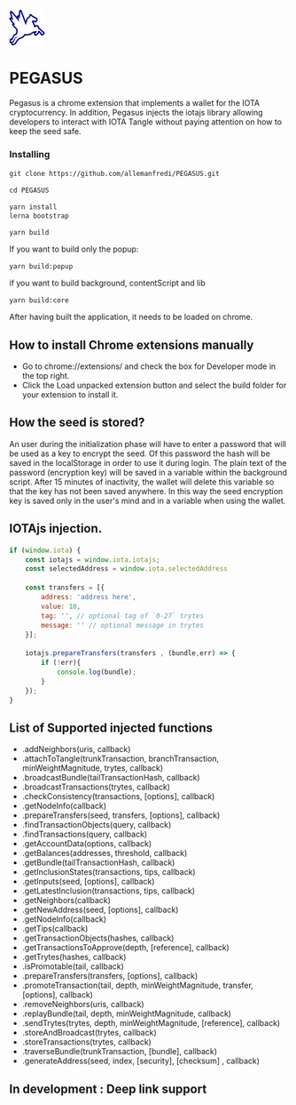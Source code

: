 ![Alt text](packages/popup/public/material/logo/pegasus-64.png?raw=true "Title")
# PEGASUS
 Pegasus is a chrome extension that implements a wallet for the IOTA cryptocurrency. In addition, Pegasus injects the iotajs library allowing developers to interact with IOTA Tangle without paying attention on how to keep the seed safe.


### Installing

```
git clone https://github.com/allemanfredi/PEGASUS.git
```

```
cd PEGASUS
```

```
yarn install
lerna bootstrap
```

```
yarn build
```

If you want to build only the popup:

```
yarn build:popup
```

if you want to build background, contentScript and lib

```
yarn build:core
```


After having built the application, it needs to be loaded on chrome.

## How to install Chrome extensions manually

* Go to chrome://extensions/ and check the box for Developer mode in the top right.
* Click the Load unpacked extension button and select the build folder for your extension to install it.

## How the seed is stored?
An user during the initialization phase will have to enter a password that will be used as a key to encrypt the seed. Of this password the hash will be saved in the localStorage in order to use it during login. The plain text of the password (encryption key) will be saved in a variable within the background script. After 15 minutes of inactivity, the wallet will delete this variable so that the key has not been saved anywhere. In this way the seed encryption key is saved only in the user's mind and in a variable when using the wallet.


## IOTAjs injection.


```js
if (window.iota) {
    const iotajs = window.iota.iotajs;
    const selectedAddress = window.iota.selectedAddress
    
    const transfers = [{
        address: 'address here',
        value: 10, 
        tag: '', // optional tag of `0-27` trytes
        message: '' // optional message in trytes
    }];

    iotajs.prepareTransfers(transfers , (bundle,err) => {
        if (!err){
            console.log(bundle);
        }
    });
}
```

## List of Supported injected functions

 * .addNeighbors(uris, callback)
 * .attachToTangle(trunkTransaction, branchTransaction, minWeightMagnitude, trytes, callback)
 * .broadcastBundle(tailTransactionHash, callback)
 * .broadcastTransactions(trytes, callback)
 * .checkConsistency(transactions, [options], callback)
 * .getNodeInfo(callback)
 * .prepareTransfers(seed, transfers, [options], callback)
 * .findTransactionObjects(query, callback)
 * .findTransactions(query, callback)
 * .getAccountData(options, callback)
 * .getBalances(addresses, threshold, callback)
 * .getBundle(tailTransactionHash, callback)
 * .getInclusionStates(transactions, tips, callback)
 * .getInputs(seed, [options], callback)
 * .getLatestInclusion(transactions, tips, callback)
 * .getNeighbors(callback)
 * .getNewAddress(seed, [options], callback)
 * .getNodeInfo(callback)
 * .getTips(callback)
 * .getTransactionObjects(hashes, callback)
 * .getTransactionsToApprove(depth, [reference], callback)
 * .getTrytes(hashes, callback)
 * .isPromotable(tail, callback)
 * .prepareTransfers(transfers, [options], callback)
 * .promoteTransaction(tail, depth, minWeightMagnitude, transfer, [options], callback)
 * .removeNeighbors(uris, callback)
 * .replayBundle(tail, depth, minWeightMagnitude, callback)
 * .sendTrytes(trytes, depth, minWeightMagnitude, [reference], callback)
 * .storeAndBroadcast(trytes, callback)
 * .storeTransactions(trytes, callback)
 * .traverseBundle(trunkTransaction, [bundle], callback)
 * .generateAddress(seed, index, [security], [checksum] , callback)

## In development : Deep link support

